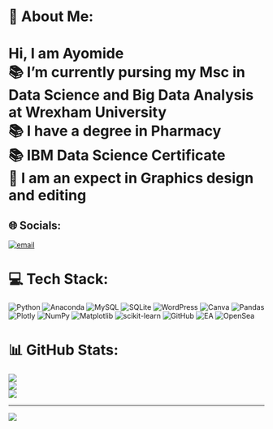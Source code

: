 # 💫 About Me:
# Hi, I am Ayomide<br>📚 I’m currently pursing my Msc in Data Science and Big Data Analysis at Wrexham University<br>📚 I have a degree in Pharmacy<br>📚 IBM Data Science Certificate<br>🌱 I am an expect in Graphics design and editing


## 🌐 Socials:
[![email](https://img.shields.io/badge/Email-D14836?logo=gmail&logoColor=white)](mailto:ayomide.daramola07@gmail.com) 

# 💻 Tech Stack:
![Python](https://img.shields.io/badge/python-3670A0?style=for-the-badge&logo=python&logoColor=ffdd54) ![Anaconda](https://img.shields.io/badge/Anaconda-%2344A833.svg?style=for-the-badge&logo=anaconda&logoColor=white) ![MySQL](https://img.shields.io/badge/mysql-4479A1.svg?style=for-the-badge&logo=mysql&logoColor=white) ![SQLite](https://img.shields.io/badge/sqlite-%2307405e.svg?style=for-the-badge&logo=sqlite&logoColor=white) ![WordPress](https://img.shields.io/badge/WordPress-%23117AC9.svg?style=for-the-badge&logo=WordPress&logoColor=white) ![Canva](https://img.shields.io/badge/Canva-%2300C4CC.svg?style=for-the-badge&logo=Canva&logoColor=white) ![Pandas](https://img.shields.io/badge/pandas-%23150458.svg?style=for-the-badge&logo=pandas&logoColor=white) ![Plotly](https://img.shields.io/badge/Plotly-%233F4F75.svg?style=for-the-badge&logo=plotly&logoColor=white) ![NumPy](https://img.shields.io/badge/numpy-%23013243.svg?style=for-the-badge&logo=numpy&logoColor=white) ![Matplotlib](https://img.shields.io/badge/Matplotlib-%23ffffff.svg?style=for-the-badge&logo=Matplotlib&logoColor=black) ![scikit-learn](https://img.shields.io/badge/scikit--learn-%23F7931E.svg?style=for-the-badge&logo=scikit-learn&logoColor=white) ![GitHub](https://img.shields.io/badge/github-%23121011.svg?style=for-the-badge&logo=github&logoColor=white) ![EA](https://img.shields.io/badge/ea-%23000000.svg?style=for-the-badge&logo=ea&logoColor=white) ![OpenSea](https://img.shields.io/badge/OpenSea-%232081E2.svg?style=for-the-badge&logo=opensea&logoColor=white)
# 📊 GitHub Stats:
![](https://github-readme-stats.vercel.app/api?username=ayomide63&theme=dark&hide_border=false&include_all_commits=true&count_private=true)<br/>
![](https://nirzak-streak-stats.vercel.app/?user=ayomide63&theme=dark&hide_border=false)<br/>
![](https://github-readme-stats.vercel.app/api/top-langs/?username=ayomide63&theme=dark&hide_border=false&include_all_commits=true&count_private=true&layout=compact)

---
[![](https://visitcount.itsvg.in/api?id=ayomide63&icon=0&color=0)](https://visitcount.itsvg.in)

<!-- Proudly created with GPRM ( https://gprm.itsvg.in ) -->
